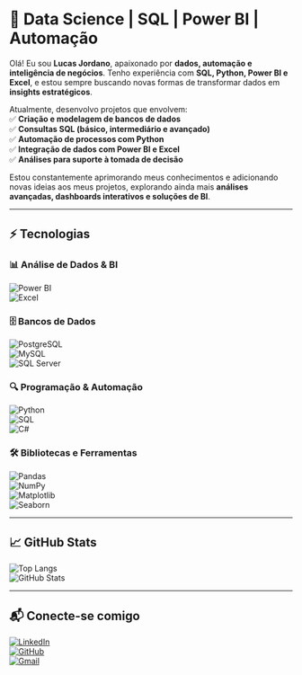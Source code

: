 # 🚀 Data Science | SQL | Power BI | Automação  

Olá! Eu sou **Lucas Jordano**, apaixonado por **dados, automação e inteligência de negócios**. Tenho experiência com **SQL, Python, Power BI e Excel**, e estou sempre buscando novas formas de transformar dados em **insights estratégicos**.  

Atualmente, desenvolvo projetos que envolvem:  
✅ **Criação e modelagem de bancos de dados**  
✅ **Consultas SQL (básico, intermediário e avançado)**  
✅ **Automação de processos com Python**  
✅ **Integração de dados com Power BI e Excel**  
✅ **Análises para suporte à tomada de decisão**  

Estou constantemente aprimorando meus conhecimentos e adicionando novas ideias aos meus projetos, explorando ainda mais **análises avançadas, dashboards interativos e soluções de BI**.  

---

## ⚡ Tecnologias  

### 📊 Análise de Dados & BI  
![Power BI](https://img.shields.io/badge/Power%20BI-F2C811?style=for-the-badge&logo=powerbi&logoColor=black)  
![Excel](https://img.shields.io/badge/Microsoft%20Excel-217346?style=for-the-badge&logo=microsoft-excel&logoColor=white)  

### 🗄️ Bancos de Dados  
![PostgreSQL](https://img.shields.io/badge/PostgreSQL-336791?style=for-the-badge&logo=postgresql&logoColor=white)  
![MySQL](https://img.shields.io/badge/MySQL-4479A1?style=for-the-badge&logo=mysql&logoColor=white)  
![SQL Server](https://img.shields.io/badge/SQL%20Server-CC2927?style=for-the-badge&logo=microsoftsqlserver&logoColor=white)  

### 🔍 Programação & Automação  
![Python](https://img.shields.io/badge/Python-3670A0?style=for-the-badge&logo=python&logoColor=ffdd54)  
![SQL](https://img.shields.io/badge/SQL-4479A1?style=for-the-badge&logo=postgresql&logoColor=white)  
![C#](https://img.shields.io/badge/C%23-239120?style=for-the-badge&logo=c-sharp&logoColor=white)  

### 🛠️ Bibliotecas e Ferramentas  
![Pandas](https://img.shields.io/badge/Pandas-%23E0234E.svg?style=for-the-badge&logo=Pandas&logoColor=white)  
![NumPy](https://img.shields.io/badge/NumPy-%23013243.svg?style=for-the-badge&logo=numpy&logoColor=white)  
![Matplotlib](https://img.shields.io/badge/Matplotlib-%23ff9000.svg?style=for-the-badge&logo=python&logoColor=white)  
![Seaborn](https://img.shields.io/badge/Seaborn-%2303A9F4.svg?style=for-the-badge&logo=python&logoColor=white)  

---

## 📈 GitHub Stats  

![Top Langs](https://github-readme-stats.vercel.app/api/top-langs/?username=voldrek&layout=compact&langs_count=6&hide=html,css,javascript&bg_color=000&border_color=30A3DC&title_color=E94D5F&text_color=FFF)  
![GitHub Stats](https://github-readme-stats.vercel.app/api?username=voldrek&theme=dark&bg_color=000&border_color=30A3DC&show_icons=true&icon_color=30A3DC&title_color=E94D5F&text_color=FFF)  

---

## 📬 Conecte-se comigo  

[![LinkedIn](https://img.shields.io/badge/LinkedIn-0077B5?style=for-the-badge&logo=linkedin&logoColor=white)](https://www.linkedin.com/in/lucas-jordano-303124183/)  
[![GitHub](https://img.shields.io/badge/GitHub-100000?style=for-the-badge&logo=github&logoColor=white)](https://github.com/Voldrek)  
[![Gmail](https://img.shields.io/badge/Gmail-333333?style=for-the-badge&logo=gmail&logoColor=red)](mailto:lucasjordano91@gmail.com)  

